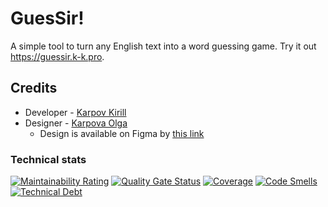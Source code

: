 # GuesSir!

A simple tool to turn any English text into a word guessing game. Try it out https://guessir.k-k.pro.

## Credits

- Developer - [Karpov Kirill](https://career.habr.com/karpov-kir-v)
- Designer - [Karpova Olga](https://www.behance.net/olga_karpova)
  - Design is available on Figma by [this link](https://www.figma.com/file/na2VFqYaFI6RTOkSOitfMd/Guessir)

### Technical stats

[![Maintainability Rating](https://sq.k-k.pro/api/project_badges/measure?project=Guessir&metric=sqale_rating&token=aea6af2cef2a86c02926e0cbfd3c67d55c7a2142)](https://sq.k-k.pro/dashboard?id=Guessir)
[![Quality Gate Status](https://sq.k-k.pro/api/project_badges/measure?project=Guessir&metric=alert_status&token=aea6af2cef2a86c02926e0cbfd3c67d55c7a2142)](https://sq.k-k.pro/dashboard?id=Guessir)
[![Coverage](https://sq.k-k.pro/api/project_badges/measure?project=Guessir&metric=coverage&token=aea6af2cef2a86c02926e0cbfd3c67d55c7a2142)](https://sq.k-k.pro/dashboard?id=Guessir)
[![Code Smells](https://sq.k-k.pro/api/project_badges/measure?project=Guessir&metric=code_smells&token=aea6af2cef2a86c02926e0cbfd3c67d55c7a2142)](https://sq.k-k.pro/dashboard?id=Guessir)
[![Technical Debt](https://sq.k-k.pro/api/project_badges/measure?project=Guessir&metric=sqale_index&token=aea6af2cef2a86c02926e0cbfd3c67d55c7a2142)](https://sq.k-k.pro/dashboard?id=Guessir)
